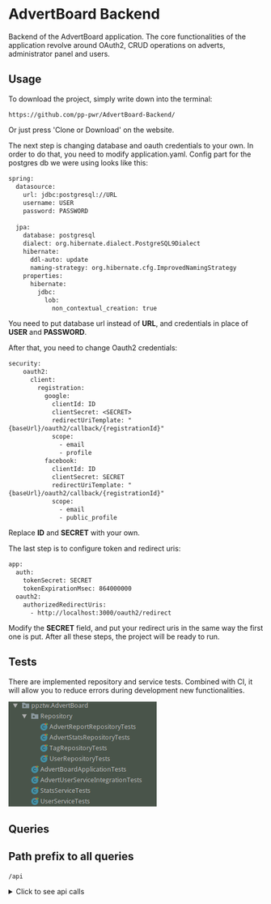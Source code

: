 # AdvertBoard Backend

Backend of the AdvertBoard application. The core functionalities of the application revolve around OAuth2, CRUD operations on adverts, administrator panel and users.

## Usage

To download the project, simply write down into the terminal:
```
https://github.com/pp-pwr/AdvertBoard-Backend/
```
Or just press 'Clone or Download' on the website.

The next step is changing database and oauth credentials to your own. In order to do that, you need to modify application.yaml. Config part for the postgres db we were using looks like this:
```
spring:
  datasource:
    url: jdbc:postgresql://URL
    username: USER
    password: PASSWORD

  jpa:
    database: postgresql
    dialect: org.hibernate.dialect.PostgreSQL9Dialect
    hibernate:
      ddl-auto: update
      naming-strategy: org.hibernate.cfg.ImprovedNamingStrategy
    properties:
      hibernate:
        jdbc:
          lob:
            non_contextual_creation: true
```
You need to put database url instead of **URL**, and credentials in place of **USER** and **PASSWORD**.

After that, you need to change Oauth2 credentials:
```
security:
    oauth2:
      client:
        registration:
          google:
            clientId: ID
            clientSecret: <SECRET>
            redirectUriTemplate: "{baseUrl}/oauth2/callback/{registrationId}"
            scope:
              - email
              - profile
          facebook:
            clientId: ID
            clientSecret: SECRET
            redirectUriTemplate: "{baseUrl}/oauth2/callback/{registrationId}"
            scope:
              - email
              - public_profile
```
Replace **ID** and **SECRET** with your own.
    
The last step is to configure token and redirect uris:
```
app:
  auth:
    tokenSecret: SECRET
    tokenExpirationMsec: 864000000
  oauth2:
    authorizedRedirectUris:
      - http://localhost:3000/oauth2/redirect
```
Modify the **SECRET** field, and put your redirect uris in the same way the first one is put. After all these steps, the project will be ready to run.

## Tests

There are implemented repository and service tests. Combined with CI, it will allow you to reduce errors during development new functionalities.

![alt text](testscreen.png "tests image")


## Queries

## Path prefix to all queries
```
/api
```
<details>
<summary>Click to see api calls</summary>


## User

### Sign Up
```
path: /auth/signup
header: Content-Type: application/json
method: POST
request body: {"name":<USERNAME>, "email":<EMAIL>,"password":<PASSWORD>}
response: 201 Created
```

### Log in
```
path: /auth/login
header: Content-Type: application/json
method: POST
request body: {"email":<EMAIL>,"password":<PASSWORD>}
response: 200 OK
```

### Current user
```
path: /user/me
header: Authorization: Bearer <TOKEN>
method: GET
response: {"name":<NAME>,"email":<EMAIL>,"emailVerified":<EMAILVERIFIED>,"adverts":<ADVERTS>,"authProvider":<PROVIDER>,"profileView":<PROFILEVIEW>,"role":<ROLE>}
```

### Edit Profile
```
path: /user/me
header: Authorization: Bearer <TOKEN>
header: Content-Type: application/json
method: POST
request body: {"visibleName":<NAME>, "firstName":<NAME>, "lastName":<NAME>, "telephoneNumber":<NUMBER>, "contactMail":<MAIL>, "categoryEntries":<ENTRIES>}
response: 200 OK
```

### All users
```
path: /user/all
method: GET
request param: nameContains, page, limit, sort
response: list of user profiles
```

### Get user
```
path: /user/get
method: GET
request param: profileId
response: {"firstName":<FIRSTNAME>,"lastName":<LASTNAME>,"telephoneNumber":<NUMBER>,"contactMail":<MAIL>,"rating":<RATING>,"ratingCount":<COUNT>,"isVerified":<ISVERIFIED>,"advertSummaryViews":<VIEWS>}
```

### Rate user
```
path: /user/rate
header: Authorization: Bearer <TOKEN>
method: POST
request param: profileId, rating
response: 200 OK
```

### Refresh verification token
```
path: /user/refreshToken
method: POST
header: Authorization: Bearer <TOKEN>
response: 200 OK
```
### Report user
```
path: /user/report
header: Authorization: Bearer <TOKEN>
method: POST
request body: {"profileId":<ID>, "comment":<COMMENT>}
```



## Advert

### Add advert
```
path: /advert/add
header: Authorization: Bearer <TOKEN>; Content-Type: application/json
method: POST
request param: title, tags, description, imageFile, category, additionalInfo:{<INFO_ID>:<VALUE>, ...}}
response: 200 OK
```

### Edit advert
```
path: /advert/edit
header: Authorization: Bearer <TOKEN>; Content-Type: application/json
method: POST
request param: id, title, tags, description, imageFile, additionalInfo:{<INFO_ID>:<VALUE>, ...}}
response: 200 OK
```

### Remove advert
```
path: /advert/remove
header: Authorization: Bearer <TOKEN>
method: POST
request param: id
response: 200 Ok
```

### Get advert
```
path: /advert/get
method: GET
request param: id
response example: {
    "id": 4,
    "title": "Ferrari 488 Spider - Sprzedam",
    "pic": "",
    "categoryId": 6,
    "date": "2019-06-03",
    "recommended": false,
    "profileId": 9,
    "profileName": "admin",
    "description": "Po",
    "categoryName": "telefon",
    "tags": [
        "ferrari",
        "auto",
        "fajne"
    ],
    "additionalInfo": {
        "marka": "nowa",
        "cena": 500
    },
    "status": "OK",
    "entryCount": 1
}
```
### Get last user's advert
```
path: /advert/last
method: GET
request param: userId, limit
response: [
    {
        "id": <ID>,
        "title": <title>,
        "pic": <PIC>,
        "categoryId": <ID>,
        "date": <DATE>,
        "recommended": <RECOMMENDED>
    }, .....
]

```

### Browse adverts
```
path: /advert/browse
method: GET
request param: categoryId, sort, limit, page, titleContains
response example: {
    "content": [
        {
            "id": 4,
            "title": "Ferrari 488 Spider - Sprzedam",
            "pic": "",
            "categoryId": 6,
            "date": "2019-06-03",
            "recommended": false
        }
    ],
    "pageable": {
        "sort": {
            "sorted": false,
            "unsorted": true,
            "empty": true
        },
        "pageSize": 1,
        "pageNumber": 0,
        "offset": 0,
        "paged": true,
        "unpaged": false
    },
    "totalPages": 4,
    "last": false,
    "totalElements": 4,
    "first": true,
    "sort": {
        "sorted": false,
        "unsorted": true,
        "empty": true
    },
    "size": 1,
    "number": 0,
    "numberOfElements": 1,
    "empty": false
}

```

### Recommended adverts
```
path: /advert/recommended
header: Authorization: Bearer <TOKEN>
method: GET
response: [
    {
        "id": <ADVERT_ID>,
        "title": <TITLE>,
        "pic": <PIC>,
        "categoryId": <CAT_ID>,
        "date": <DATE>,
        "recommended": <RECOMMENDED>
    }, ......
]
```

### Report advert
```
path: /advert/report
header: Authorization: Bearer <TOKEN>
method: POST
request body: { "advertId":<ID>, "comment":<COMMENT> }
```


## Category

### Add category
```
path: /category/add
header: Authorization: Bearer <TOKEN>; Content-Type: application/json
method: POST
request body: {"categoryName":<NAME>, "description":<DESC>, "parentCategory":<PARENT_ID>, "infos": {<NAME>:<INFO_TYPE>, ...}}
response: 200 OK
```

### Remove category
```
path: /category/remove
header: Authorization: Bearer <TOKEN>
method: POST
request param: categoryName
response: 200 OK
```

### All categories
```
path: /category/all
method: GET
response: {
    "id": 0,
    "name": "root",
    "subcategories": [ ..... ]
    }
    "infoList": [
                                {
                                    "id": <ID>,
                                    "name": <NAME>,
                                    "type": <TYPE>
                                }, .... ]
```

## Admin

### Get all reports
```
path: admin/report/advert/all
method: get
header: Authorization: Bearer <TOKEN>
request param: limit, sort, page
response: {
    "id": 0,
    "reportingUserId": 0,
    "reportingUserName": "username",
    "reportedAdvertId": 0,
    "comment": "comment",
    "caseStatus": 0
}
```

### 

### Get adverts by case status
```
path: admin/report/advert
method: get
header: Authorization: Bearer <TOKEN>
request param: limit, sort, page, caseStatus
response: {
    "id": 0,
    "reportingUserId": 0,
    "reportingUserName": "username",
    "reportedAdvertId": 0,
    "comment": "comment",
    "caseStatus": <caseStatus>
}
```


### Get all profile reports
```
path: admin/report/profile/all
method: get
header: Authorization: Bearer <TOKEN>
request param: limit, sort, page
response: {
    "id": 0,
    "reportingUserId": 0,
    "reportingUserName": "username",
    "reportedProfileId": 0,
    "comment": "comment",
    "caseStatus": 0
}
```

### Get profiles by case status
```
path: admin/report/profile
method: get
header: Authorization: Bearer <TOKEN>
request param: limit, sort, page, caseStatus
response: {
    "id": 0,
    "reportingUserId": 0,
    "reportingUserName": "username",
    "reportedProfileId": 0,
    "comment": "comment",
    "caseStatus": <caseStatus>
}
```

### Get report stats
```
path: admin/report/stats
method: get
header: Authorization: Bearer <TOKEN>
request param: year, monthFrom, monthTo
response: {
    "monthAdvertReportsCount": {"1": 0, "2": 0, ..., "12": 0},
    "monthReportedAdvertsCount": {"1": 0, "2": 0, ..., "12": 0},
    "monthProfileReportsCount": {"1": 0, "2": 0, ..., "12": 0},
    "monthReportedProfilesCount": {"1": 0, "2": 0, ..., "12": 0},
    "allReportedAdvertsCount": 0,
    "todayAdvertsReportsCount": 0,
    "todayReportedAdvertsCount": 0,
    "allReportedProfilesCount": 0,
    "todayProfileReportsCount": 0,
    "todayReportedProfilesCount": 0
}
```


### Set advert report case status
```
path: admin/report/advert/status
method: post
header: Authorization: Bearer <TOKEN>
request param: reportId, status
response: response: 200 OK
```

### Set profile report case status
```
path: admin/report/profile/status
method: post
header: Authorization: Bearer <TOKEN>
request param: reportId, status
response: response: 200 OK
```

### Set advert status
```
path: admin/advert/status
method: post
header: Authorization: Bearer <TOKEN>
request param: reportId, status
response: response: 200 OK
```

### Set user role
```
path: admin/advert/status
method: post
header: Authorization: Bearer <TOKEN>
request param: profileId, role
response: response: 200 OK
```

### Get banned adverts
```
path: admin/advert/banned
method: get
header: Authorization: Bearer <TOKEN>
request param: page, sort, limit
response: {
    "id": 0,
    "title": "title",
    "pic": "./images/user/<USER_ID>/<ADVERT_HASH>.png",
    "categoryId": 0,
    "date": "04-06-2019",
    "recommended": false
}
```

### Get profiles by user role
```
path: admin/profile
method: get
header: Authorization: Bearer <TOKEN>
request param: page, sort, limit, role
response: {
    "id": 0,
    "visibleName": "profile name"
}
```

</details>
